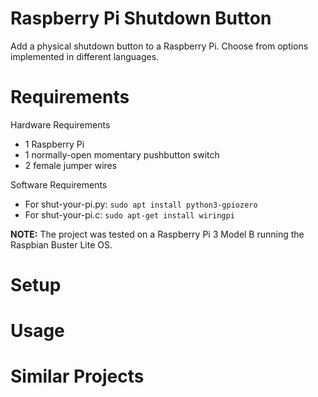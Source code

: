 # Raspberry Pi Shutdown Button
Add a physical shutdown button to a Raspberry Pi. Choose from options implemented in different languages.

# Requirements
Hardware Requirements
- 1 Raspberry Pi 
- 1 normally-open momentary pushbutton switch
- 2 female jumper wires

Software Requirements
- For shut-your-pi.py:
  ```sudo apt install python3-gpiozero```
- For shut-your-pi.c:
  ```sudo apt-get install wiringpi```

**NOTE:** The project was tested on a Raspberry Pi 3 Model B running the Raspbian Buster Lite OS.

# Setup

# Usage

# Similar Projects




